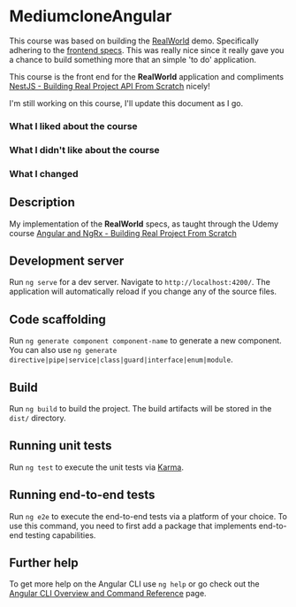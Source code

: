 # MediumcloneAngular

This course was based on building the [RealWorld](https://realworld-docs.netlify.app/docs/intro) demo. Specifically adhering to the [frontend specs](https://realworld-docs.netlify.app/docs/specs/frontend-specs/templates). This was really nice since it really gave you a chance to build something more that an simple 'to do' application.

This course is the front end for the **RealWorld** application and compliments [NestJS - Building Real Project API From Scratch](https://www.udemy.com/course/nestjs-building-real-project-api-from-scratch) nicely!

I'm still working on this course, I'll update this document as I go.

### What I liked about the course

### What I didn't like about the course

### What I changed

## Description

My implementation of the **RealWorld** specs, as taught through the Udemy course [Angular and NgRx - Building Real Project From Scratch
](https://www.udemy.com/course/angular-and-ngrx-building-real-project-from-scratch)

## Development server

Run `ng serve` for a dev server. Navigate to `http://localhost:4200/`. The application will automatically reload if you change any of the source files.

## Code scaffolding

Run `ng generate component component-name` to generate a new component. You can also use `ng generate directive|pipe|service|class|guard|interface|enum|module`.

## Build

Run `ng build` to build the project. The build artifacts will be stored in the `dist/` directory.

## Running unit tests

Run `ng test` to execute the unit tests via [Karma](https://karma-runner.github.io).

## Running end-to-end tests

Run `ng e2e` to execute the end-to-end tests via a platform of your choice. To use this command, you need to first add a package that implements end-to-end testing capabilities.

## Further help

To get more help on the Angular CLI use `ng help` or go check out the [Angular CLI Overview and Command Reference](https://angular.io/cli) page.
